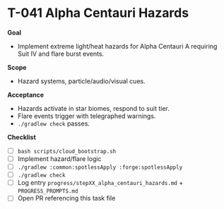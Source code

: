 # T-041 Alpha Centauri Hazards

**Goal**

- Implement extreme light/heat hazards for Alpha Centauri A requiring Suit IV and flare burst events.

**Scope**

- Hazard systems, particle/audio/visual cues.

**Acceptance**

- Hazards activate in star biomes, respond to suit tier.
- Flare events trigger with telegraphed warnings.
- `./gradlew check` passes.

**Checklist**

- [ ] `bash scripts/cloud_bootstrap.sh`
- [ ] Implement hazard/flare logic
- [ ] `./gradlew :common:spotlessApply :forge:spotlessApply`
- [ ] `./gradlew check`
- [ ] Log entry `progress/stepXX_alpha_centauri_hazards.md` + `PROGRESS_PROMPTS.md`
- [ ] Open PR referencing this task file

